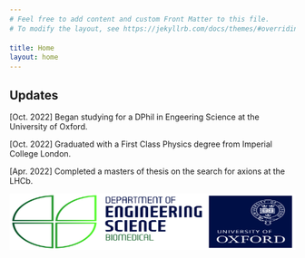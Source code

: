 ```yaml
---
# Feel free to add content and custom Front Matter to this file.
# To modify the layout, see https://jekyllrb.com/docs/themes/#overriding-theme-defaults

title: Home
layout: home
---
```


## Updates

[Oct. 2022] Began studying for a DPhil in Engeering Science at the University of Oxford.

[Oct. 2022] Graduated with a First Class Physics degree from Imperial College London.

[Apr. 2022] Completed a masters of thesis on the search for axions at the LHCb.

<a href=https://ibme.ox.ac.uk/>
	<img src="images/logo.jpg" alt="Logo of Oxford University" style="width:700px;height:100px;">
</a>